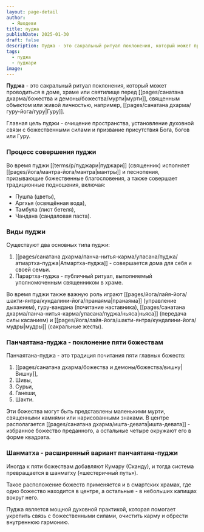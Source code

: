 ```yaml
---
layout: page-detail
author:
  - Яшодеви
title: пуджа
publishDate: 2025-01-30
draft: false
description: Пуджа - это сакральный ритуал поклонения, который может проводиться в доме, храме или святилище перед мурти, священным объектом или живой личностью, например, Гуру.
tags:
  - пуджа
  - пуджари
image:
---
```

**Пуджа** - это сакральный ритуал поклонения, который может проводиться в доме, храме или святилище перед [[pages/санатана дхарма/божества и демоны/божества/мурти|мурти]], священным объектом или живой личностью, например, [[pages/санатана дхарма/гуру-йога/гуру|Гуру]].

Главная цель пуджи - очищение пространства, установление духовной связи с божественными силами и призвание присутствия Бога, богов или Гуру.

### Процесс совершения пуджи

Во время пуджи [[terms/p/пуджари|пуджари]] (священник) исполняет [[pages/йога/мантра-йога/мантра|мантры]] и песнопения, призывающие божественные благословения, а также совершает традиционные подношения, включая:

- Пушпа (цветы),
- Аргхья (освящённая вода),
- Тамбула (лист бетеля),
- Чандана (сандаловая паста).

### Виды пуджи

Существуют два основных типа пуджи:

1. [[pages/санатана дхарма/панча-нитья-карма/упасана/пуджа/атмартха-пуджа|Атмартха-пуджа]] - совершается дома для себя и своей семьи.
2. Парартха-пуджа - публичный ритуал, выполняемый уполномоченным священником в храме.

Во время пуджи также важную роль играют [[pages/йога/лайя-йога/шакти-янтра/кундалини-йога/пранаяма|пранаяма]] (управление дыханием), гуру-вандана (почитание наставника), [[pages/санатана дхарма/панча-нитья-карма/упасана/пуджа/ньяса|ньяса]] (передача силы касанием) и [[pages/йога/лайя-йога/шакти-янтра/кундалини-йога/мудры|мудры]] (сакральные жесты).

### Панчаятана-пуджа - поклонение пяти божествам

Панчаятана-пуджа - это традиция почитания пяти главных божеств:

1. [[pages/санатана дхарма/божества и демоны/божества/вишну|Вишну]],
2. Шивы,
3. Сурьи,
4. Ганеши,
5. Шакти.

Эти божества могут быть представлены маленькими мурти, священными камнями или нарисованными знаками. В центре располагается [[pages/санатана дхарма/ишта-девата|ишта-девата]] - избранное божество преданного, а остальные четыре окружают его в форме квадрата.

### Шанматха - расширенный вариант панчаятана-пуджи

Иногда к пяти божествам добавляют Кумару (Сканду), и тогда система превращается в шанматху («шестеричный путь»).

Такое расположение божеств применяется и в смартских храмах, где одно божество находится в центре, а остальные - в небольших капищах вокруг него.

Пуджа является мощной духовной практикой, которая помогает укрепить связь с божественными силами, очистить карму и обрести внутреннюю гармонию.
